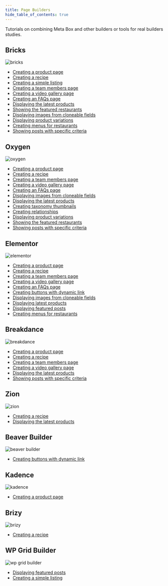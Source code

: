 ```yaml
---
title: Page Builders
hide_table_of_contents: true
---
```


Tutorials on combining Meta Box and other builders or tools for real builders studies.

<div className="category_wrap">
	<div className="tutorials_category">
		<div className="items">
			<h2>Bricks</h2>

![bricks](/tutorials/builders-1.png)
<ul>
	<li><a href="/tutorials/create-product-page-meta-box-bricks/">Creating a product page</a></li>
	<li><a href="/tutorials/create-recipes-meta-box-bricks/">Creating a recipe</a></li>
	<li><a href="/tutorials/create-simple-listing-meta-box-bricks/">Creating a simple listing</a></li>
	<li><a href="/tutorials/create-team-members-page-meta-box-bricks/">Creating a team members page</a></li>
	<li><a href="/tutorials/create-video-gallery-page-bricks/">Creating a video gallery page</a></li>
	<li><a href="/tutorials/create-faqs-page-meta-box-bricks/">Creating an FAQs page</a></li>
	<li><a href="/tutorials/display-latest-product-meta-box-bricks/">Displaying the latest products</a></li>
	<li><a href="/tutorials/show-featured-restaurants-bricks/">Showing the featured restaurants</a></li>
	<li><a href="/tutorials/display-images-from-cloneable-fields-bricks/">Displaying images from cloneable fields</a></li>
	<li><a href="/tutorials/display-product-variations-meta-box-bricks/">Displaying product variations</a></li>
	<li><a href="/tutorials/create-menu-restaurants-bricks/">Creating menus for restaurants</a></li>
	<li><a href="/tutorials/show-posts-with-specific-criteria-bricks/">Showing posts with specific criteria</a></li>
</ul>
		</div>
		<div className="items">
			<h2>Oxygen</h2>

![oxygen](/tutorials/builders-2.png)
<ul>
	<li><a href="/tutorials/create-product-page-meta-box-oxygen/">Creating a product page</a></li>
	<li><a href="/tutorials/create-recipe-meta-box-oxygen/">Creating a recipe</a></li>
	<li><a href="/tutorials/create-team-members-page-meta-box-oxygen/">Creating a team members page</a></li>
	<li><a href="/tutorials/create-video-gallery-page-meta-box-oxygen/">Creating a video gallery page</a></li>
	<li><a href="/tutorials/create-faqs-page-meta-box-oxygen/">Creating an FAQs page</a></li>
	<li><a href="/tutorials/display-images-from-cloneable-fields-meta-box-oxygen/">Displaying images from cloneable fields</a></li>
	<li><a href="/tutorials/display-latest-product-meta-box-oxygen/">Displaying the latest products</a></li>
	<li><a href="/tutorials/category-thumbnails/">Creating taxonomy thumbnails</a></li>
	<li><a href="/tutorials/create-relationships-with-oxygen/">Creating relationships</a></li>
	<li><a href="/tutorials/display-product-variations-meta-box-oxygen/">Displaying product variations</a></li>
	<li><a href="/tutorials/show-featured-restaurants-oxygen/">Showing the featured restaurants</a></li>
	<li><a href="/tutorials/show-posts-specific-criteria-oxygen/">Showing posts with specific criteria</a></li>
</ul>
		</div>
		<div className="items">
			<h2>Elementor</h2>

![elementor](/tutorials/builders-3.png)
<ul>
	<li><a href="/tutorials/create-product-page-elementor/">Creating a product page</a></li>
	<li><a href="/tutorials/create-recipe-meta-box-elementor/">Creating a recipe</a></li>
	<li><a href="/tutorials/create-team-members-page-meta-box-elementor/">Creating a team members page</a></li>
	<li><a href="/tutorials/create-video-gallery-page-with-elementor/">Creating a video gallery page</a></li>
	<li><a href="/tutorials/create-faqs-page-meta-box-elementor/">Creating an FAQs page</a></li>
	<li><a href="/tutorials/create-buttons-dynamic-links/">Creating buttons with dynamic link</a></li>
	<li><a href="/tutorials/display-images-from-cloneable-fields-meta-box-elementor/">Displaying images from cloneable fields</a></li>
	<li><a href="/tutorials/display-latest-product-meta-box-elementor/">Displaying latest products</a></li>
	<li><a href="/tutorials/displaying-featured-posts-with-wp-grid-builder/">Displaying featured posts</a></li>
	<li><a href="/tutorials/create-menu-restaurants-meta-box-elementor/">Creating menus for restaurants</a></li>
</ul>
		</div>
		<div className="items">
			<h2>Breakdance</h2>

![breakdance](/tutorials/Breakdance.jpeg)
<ul>
	<li><a href="/tutorials/create-product-page-meta-box-breakdance/">Creating a product page</a></li>
	<li><a href="/tutorials/create-recipe-breakdance/">Creating a recipe</a></li>
	<li><a href="/tutorials/create-team-members-page-breakdance/">Creating a team members page</a></li>
	<li><a href="/tutorials/create-video-gallery-page-meta-box-breakdance/">Creating a video gallery page</a></li>
	<li><a href="/tutorials/display-latest-product-breakdance/">Displaying the latest products</a></li>
	<li><a href="/tutorials/show-posts-specific-criteria-meta-box-breakdance/">Showing posts with specific criteria</a></li>

</ul>
		</div>
		<div className="items">
			<h2>Zion</h2>

![zion](/tutorials/builders-4.png)
<ul>
	<li><a href="/tutorials/create-recipes-meta-box-zion/">Creating a recipe</a></li>
	<li><a href="/tutorials/display-latest-products-meta-box-zion/">Displaying the latest products</a></li>	
</ul>
		</div>
		<div className="items">
			<h2>Beaver Builder</h2>

![beaver builder](/tutorials/builders-5.png)
<ul>
	<li><a href="/tutorials/create-buttons-dynamic-links/">Creating buttons with dynamic link</a></li>
</ul>
		</div>
		<div className="items">
			<h2>Kadence</h2>

![kadence](/tutorials/kadence.png)
<ul>
	<li><a href="/tutorials/create-product-page-with-kadence/">Creating a product page</a></li>
</ul>
		</div>
		<div className="items">
			<h2>Brizy</h2>

![brizy](/tutorials/Brizy.jpg)
<ul>
	<li><a href="/tutorials/create-a-recipe-brizy/">Creating a recipe</a></li>
</ul>
		</div>
		<div className="items">
			<h2>WP Grid Builder</h2>

![wp grid builder](/tutorials/builders-6.png)
<ul>
	<li><a href="/tutorials/displaying-featured-posts-with-wp-grid-builder/">Displaying featured posts</a></li>
	<li><a href="/tutorials/create-simple-listing-meta-box-wp-grid-builder/">Creating a simple listing</a></li>
</ul>
		</div>
	</div>
</div>
